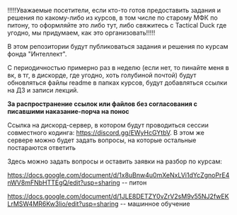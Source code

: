 !!!!!Уважаемые посетители, если кто-то готов предоставить задания и решения по какому-либо из курсов, в том числе по старому МФК по питону, то оформляйте это либо тут, либо свяжитесь с Tactical Duck где угодно, мы придумаем, как это организовать!!!!!


В этом репозитории будут публиковаться задания и решения по курсам фонда "Интеллект".

С периодичностью примерно раз в неделю (если нет, то пинайте меня в вк, в тг, в дискорде, где угодно, хоть голубиной почтой) будут обновляться файлы readme в папках курсов, будут добавляться ссылки на ДЗ и записи лекций.

**За распространение ссылок или файлов без согласования с писавшими наказание-порча на понос**

Ссылка на дискорд-сервер, в котором будут проводиться сессии совместного кодинга: https://discord.gg/EWyHcGYtbV. В этом же сервере можно будет задать вопросы, на которые остальные постараются ответить

Здесь можно задать вопросы и оставить заявки на разбор по курсам:

https://docs.google.com/document/d/1x8uBnw4u0mXeNxLVi1dYcZgnoPrE4nWV8mFNbHTTEgQ/edit?usp=sharing -- питон

https://docs.google.com/document/d/1JLE8DETZY0vZrV2sM9v55NJ2fwEKLrMSW4MR6Kw3lio/edit?usp=sharing -- машинное обучение
